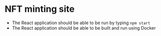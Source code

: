# NFT minting site


- The React application should be able to be run by typing `npm start`
- The React application should be able to be built and run using Docker
